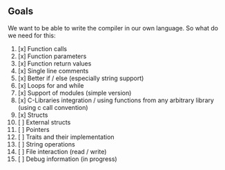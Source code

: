 ## Goals

We want to be able to write the compiler in our own language. So what do we need for this:

1. [x] Function calls
1. [x] Function parameters
1. [x] Function return values
1. [x] Single line comments
1. [x] Better if / else (especially string support)
2. [x] Loops for and while
4. [x] Support of modules (simple version)
5. [x] C-Libraries integration / using functions from any arbitrary library (using c call convention)
3. [x] Structs
3. [ ] External structs
3. [ ] Pointers
3. [ ] Traits and their implementation
4. [ ] String operations
3. [ ] File interaction (read / write)
5. [ ] Debug information (in progress)